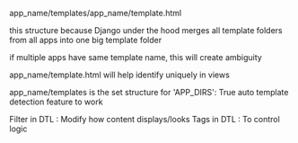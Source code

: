 app_name/templates/app_name/template.html


this structure because Django under the hood merges all template folders from all apps into one big template folder

if multiple apps have same template name, this will create ambiguity

app_name/template.html will help identify uniquely in views

app_name/templates is the set structure for 'APP_DIRS': True auto template detection feature to work


Filter in DTL : Modify how content displays/looks
Tags in DTL : To control logic 